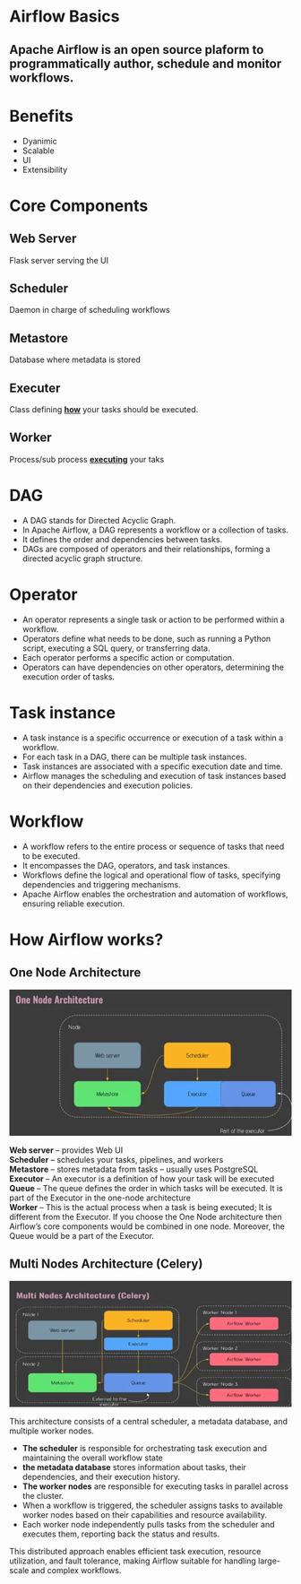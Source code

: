 # Airflow Basics

## Apache Airflow is an open source plaform to **programmatically author, schedule** and **monitor** workflows. 

# Benefits
- Dyanimic
- Scalable
- UI
- Extensibility

# Core Components
## Web Server 
Flask server serving the UI
## Scheduler 
Daemon in charge of scheduling workflows
## Metastore 
Database where metadata is stored
## Executer
Class defining <u>**how**</u> your tasks should be executed. 
## Worker 
Process/sub process <u>**executing**</u> your taks

# DAG
- A DAG stands for Directed Acyclic Graph.
- In Apache Airflow, a DAG represents a workflow or a collection of tasks.
- It defines the order and dependencies between tasks.
- DAGs are composed of operators and their relationships, forming a directed acyclic graph structure.

# Operator
- An operator represents a single task or action to be performed within a workflow.
- Operators define what needs to be done, such as running a Python script, executing a SQL query, or transferring data.
- Each operator performs a specific action or computation.
- Operators can have dependencies on other operators, determining the execution order of tasks.

# Task instance
- A task instance is a specific occurrence or execution of a task within a workflow.
- For each task in a DAG, there can be multiple task instances.
- Task instances are associated with a specific execution date and time.
- Airflow manages the scheduling and execution of task instances based on their dependencies and execution policies.

# Workflow
- A workflow refers to the entire process or sequence of tasks that need to be executed.
- It encompasses the DAG, operators, and task instances.
- Workflows define the logical and operational flow of tasks, specifying dependencies and triggering mechanisms.
- Apache Airflow enables the orchestration and automation of workflows, ensuring reliable execution.

# How Airflow works? 



## One Node Architecture

![Screenshot](img/single-node.webp)

**Web server** – provides Web UI  
**Scheduler** – schedules your tasks, pipelines, and workers  
**Metastore** – stores metadata from tasks – usually uses PostgreSQL  
**Executor** – An executor is a definition of how your task will be executed  
**Queue**  – The queue defines the order in which tasks will be executed. It is part of the Executor in the one-node architecture  
**Worker** – This is the actual process when a task is being executed; It is different from the Executor.
If you choose the One Node architecture then Airflow’s core components would be combined in one node. Moreover, the Queue would be a part of the Executor.

## Multi Nodes Architecture (Celery)
![Screenshot](img/multi-node.webp)

This architecture consists of a central scheduler, a metadata database, and multiple worker nodes.  
- **The scheduler** is responsible for orchestrating task execution and maintaining the overall workflow state  
- **the metadata database** stores information about tasks, their dependencies, and their execution history. 
- **The worker nodes** are responsible for executing tasks in parallel across the cluster.  
- When a workflow is triggered, the scheduler assigns tasks to available worker nodes based on their capabilities and resource availability. 
- Each worker node independently pulls tasks from the scheduler and executes them, reporting back the status and results. 
 
 This distributed approach enables efficient task execution, resource utilization, and fault tolerance, making Airflow suitable for handling large-scale and complex workflows.